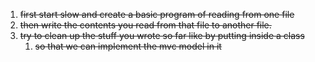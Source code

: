 1. ~~first start slow and create a basic program of reading from one file~~
2. ~~then write the contents you read from that file to another file.~~
3. ~~try to clean up the stuff you wrote so far like by putting inside a class~~
   1. ~~so that we can implement the mvc model in it~~
